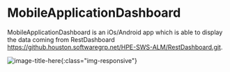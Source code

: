 # MobileApplicationDashboard
MobileApplicationDashboard is an iOs/Android app which is able to display the data coming from RestDashboard https://github.houston.softwaregrp.net/HPE-SWS-ALM/RestDashboard.git.


![image-title-here](https://github.houston.softwaregrp.net/HPE-SWS-ALM/MobileApplicationDashboard/blob/master/slide/Slide1.PNG){:class="img-responsive"}
